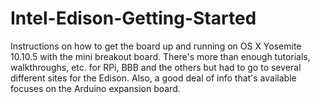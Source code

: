 # Intel-Edison-Getting-Started
Instructions on how to get the board up and running on OS X Yosemite 10.10.5 with the mini breakout board. There's more than enough tutorials, walkthroughs, etc. for RPi, BBB and the others but had to go to several different sites for the Edison. Also, a good deal of info that's available focuses on the Arduino expansion board.
